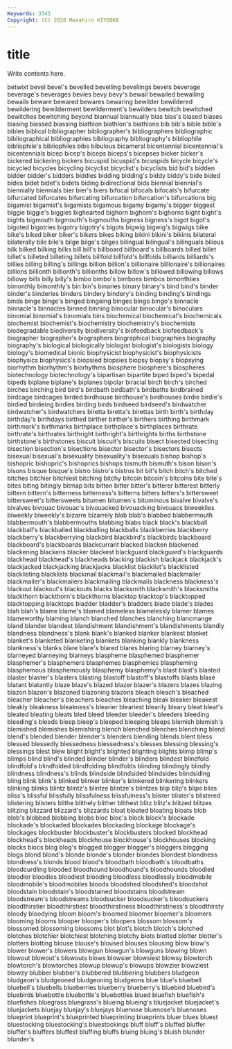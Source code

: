 ```yaml
---
Keywords: 3343
Copyright: (C) 2020 Masahiro KIYOOKA
---
```


# title

Write contents here.

betwixt bevel bevel's bevelled bevelling bevellings bevels beverage
beverage's beverages bevies bevy bevy's bewail bewailed bewailing bewails beware
bewared bewares bewaring bewilder bewildered bewildering bewilderment bewilderment's bewilders bewitch
bewitched bewitches bewitching beyond biannual biannually bias bias's biased biases
biasing biassed biassing biathlon biathlon's biathlons bib bib's bible bible's
bibles biblical bibliographer bibliographer's bibliographers bibliographic bibliographical bibliographies bibliography bibliography's
bibliophile bibliophile's bibliophiles bibs bibulous bicameral bicentennial bicentennial's bicentennials bicep
bicep's biceps biceps's bicepses bicker bicker's bickered bickering bickers bicuspid
bicuspid's bicuspids bicycle bicycle's bicycled bicycles bicycling bicyclist bicyclist's bicyclists
bid bid's bidden bidder bidder's bidders biddies bidding bidding's biddy
biddy's bide bided bides bidet bidet's bidets biding bidirectional bids
biennial biennial's biennially biennials bier bier's biers bifocal bifocals bifocals's
bifurcate bifurcated bifurcates bifurcating bifurcation bifurcation's bifurcations big bigamist bigamist's
bigamists bigamous bigamy bigamy's bigger biggest biggie biggie's biggies bighearted
bighorn bighorn's bighorns bight bight's bights bigmouth bigmouth's bigmouths bigness
bigness's bigot bigot's bigoted bigotries bigotry bigotry's bigots bigwig bigwig's
bigwigs bike bike's biked biker biker's bikers bikes biking bikini
bikini's bikinis bilateral bilaterally bile bile's bilge bilge's bilges bilingual
bilingual's bilinguals bilious bilk bilked bilking bilks bill bill's billboard
billboard's billboards billed billet billet's billeted billeting billets billfold billfold's
billfolds billiards billiards's billies billing billing's billings billion billion's billionaire
billionaire's billionaires billions billionth billionth's billionths billow billow's billowed billowing
billows billowy bills billy billy's bimbo bimbo's bimboes bimbos bimonthlies
bimonthly bimonthly's bin bin's binaries binary binary's bind bind's binder
binder's binderies binders bindery bindery's binding binding's bindings binds binge
binge's binged bingeing binges bingo bingo's binnacle binnacle's binnacles binned
binning binocular binocular's binoculars binomial binomial's binomials bins biochemical biochemical's
biochemicals biochemist biochemist's biochemistry biochemistry's biochemists biodegradable biodiversity biodiversity's biofeedback
biofeedback's biographer biographer's biographers biographical biographies biography biography's biological biologically
biologist biologist's biologists biology biology's biomedical bionic biophysicist biophysicist's biophysicists
biophysics biophysics's biopsied biopsies biopsy biopsy's biopsying biorhythm biorhythm's biorhythms
biosphere biosphere's biospheres biotechnology biotechnology's bipartisan bipartite biped biped's bipedal
bipeds biplane biplane's biplanes bipolar biracial birch birch's birched birches
birching bird bird's birdbath birdbath's birdbaths birdbrained birdcage birdcages birded
birdhouse birdhouse's birdhouses birdie birdie's birdied birdieing birdies birding birds
birdseed birdseed's birdwatcher birdwatcher's birdwatchers biretta biretta's birettas birth birth's
birthday birthday's birthdays birthed birther birther's birthers birthing birthmark birthmark's
birthmarks birthplace birthplace's birthplaces birthrate birthrate's birthrates birthright birthright's birthrights
births birthstone birthstone's birthstones biscuit biscuit's biscuits bisect bisected bisecting
bisection bisection's bisections bisector bisector's bisectors bisects bisexual bisexual's bisexuality
bisexuality's bisexuals bishop bishop's bishopric bishopric's bishoprics bishops bismuth bismuth's
bison bison's bisons bisque bisque's bistro bistro's bistros bit bit's
bitch bitch's bitched bitches bitchier bitchiest bitching bitchy bitcoin bitcoin's
bitcoins bite bite's bites biting bitingly bitmap bits bitten bitter
bitter's bitterer bitterest bitterly bittern bittern's bitterness bitterness's bitterns bitters
bitters's bittersweet bittersweet's bittersweets bitumen bitumen's bituminous bivalve bivalve's bivalves
bivouac bivouac's bivouacked bivouacking bivouacs biweeklies biweekly biweekly's bizarre bizarrely
blab blab's blabbed blabbermouth blabbermouth's blabbermouths blabbing blabs black black's
blackball blackball's blackballed blackballing blackballs blackberries blackberry blackberry's blackberrying blackbird
blackbird's blackbirds blackboard blackboard's blackboards blackcurrant blacked blacken blackened blackening
blackens blacker blackest blackguard blackguard's blackguards blackhead blackhead's blackheads blacking
blackish blackjack blackjack's blackjacked blackjacking blackjacks blacklist blacklist's blacklisted blacklisting
blacklists blackmail blackmail's blackmailed blackmailer blackmailer's blackmailers blackmailing blackmails blackness
blackness's blackout blackout's blackouts blacks blacksmith blacksmith's blacksmiths blackthorn blackthorn's
blackthorns blacktop blacktop's blacktopped blacktopping blacktops bladder bladder's bladders blade
blade's blades blah blah's blame blame's blamed blameless blamelessly blamer
blames blameworthy blaming blanch blanched blanches blanching blancmange bland blander
blandest blandishment blandishment's blandishments blandly blandness blandness's blank blank's blanked
blanker blankest blanket blanket's blanketed blanketing blankets blanking blankly blankness
blankness's blanks blare blare's blared blares blaring blarney blarney's blarneyed
blarneying blarneys blaspheme blasphemed blasphemer blasphemer's blasphemers blasphemes blasphemies blaspheming
blasphemous blasphemously blasphemy blasphemy's blast blast's blasted blaster blaster's blasters
blasting blastoff blastoff's blastoffs blasts blasé blatant blatantly blaze blaze's
blazed blazer blazer's blazers blazes blazing blazon blazon's blazoned blazoning
blazons bleach bleach's bleached bleacher bleacher's bleachers bleaches bleaching bleak
bleaker bleakest bleakly bleakness bleakness's blearier bleariest blearily bleary bleat
bleat's bleated bleating bleats bled bleed bleeder bleeder's bleeders bleeding
bleeding's bleeds bleep bleep's bleeped bleeping bleeps blemish blemish's blemished
blemishes blemishing blench blenched blenches blenching blend blend's blended blender
blender's blenders blending blends blent bless blessed blessedly blessedness blessedness's
blesses blessing blessing's blessings blest blew blight blight's blighted blighting
blights blimp blimp's blimps blind blind's blinded blinder blinder's blinders
blindest blindfold blindfold's blindfolded blindfolding blindfolds blinding blindingly blindly blindness
blindness's blinds blindside blindsided blindsides blindsiding bling blink blink's blinked
blinker blinker's blinkered blinkering blinkers blinking blinks blintz blintz's blintze
blintze's blintzes blip blip's blips bliss bliss's blissful blissfully blissfulness
blissfulness's blister blister's blistered blistering blisters blithe blithely blither blithest
blitz blitz's blitzed blitzes blitzing blizzard blizzard's blizzards bloat bloated
bloating bloats blob blob's blobbed blobbing blobs bloc bloc's block
block's blockade blockade's blockaded blockades blockading blockage blockage's blockages blockbuster
blockbuster's blockbusters blocked blockhead blockhead's blockheads blockhouse blockhouse's blockhouses blocking
blocks blocs blog blog's blogged blogger blogger's bloggers blogging blogs
blond blond's blonde blonde's blonder blondes blondest blondness blondness's blonds
blood blood's bloodbath bloodbath's bloodbaths bloodcurdling blooded bloodhound bloodhound's bloodhounds
bloodied bloodier bloodies bloodiest blooding bloodless bloodlessly bloodmobile bloodmobile's bloodmobiles
bloods bloodshed bloodshed's bloodshot bloodstain bloodstain's bloodstained bloodstains bloodstream bloodstream's
bloodstreams bloodsucker bloodsucker's bloodsuckers bloodthirstier bloodthirstiest bloodthirstiness bloodthirstiness's bloodthirsty bloody
bloodying bloom bloom's bloomed bloomer bloomer's bloomers blooming blooms blooper
blooper's bloopers blossom blossom's blossomed blossoming blossoms blot blot's blotch
blotch's blotched blotches blotchier blotchiest blotching blotchy blots blotted blotter
blotter's blotters blotting blouse blouse's bloused blouses blousing blow blow's
blower blower's blowers blowgun blowgun's blowguns blowing blown blowout blowout's
blowouts blows blowsier blowsiest blowsy blowtorch blowtorch's blowtorches blowup blowup's
blowups blowzier blowziest blowzy blubber blubber's blubbered blubbering blubbers bludgeon
bludgeon's bludgeoned bludgeoning bludgeons blue blue's bluebell bluebell's bluebells blueberries
blueberry blueberry's bluebird bluebird's bluebirds bluebottle bluebottle's bluebottles blued bluefish
bluefish's bluefishes bluegrass bluegrass's blueing blueing's bluejacket bluejacket's bluejackets bluejay
bluejay's bluejays bluenose bluenose's bluenoses blueprint blueprint's blueprinted blueprinting blueprints
bluer blues bluest bluestocking bluestocking's bluestockings bluff bluff's bluffed bluffer
bluffer's bluffers bluffest bluffing bluffs bluing bluing's bluish blunder blunder's
